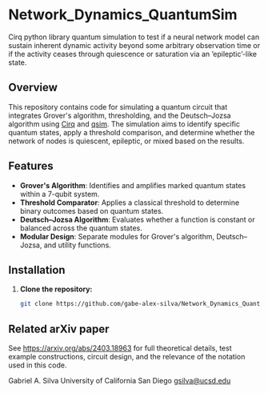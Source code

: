 # Network_Dynamics_QuantumSim
Cirq python library quantum simulation to test if a neural network model can sustain inherent dynamic activity beyond some arbitrary observation time or if the activity ceases through quiescence or saturation via an ’epileptic’-like state. 


## Overview

This repository contains code for simulating a quantum circuit that integrates Grover's algorithm, thresholding, and the Deutsch–Jozsa algorithm using [Cirq](https://quantumai.google/cirq) and [qsim](https://github.com/quantumlib/qsim). The simulation aims to identify specific quantum states, apply a threshold comparison, and determine whether the network of nodes is quiescent, epileptic, or mixed based on the results.

## Features

- **Grover's Algorithm**: Identifies and amplifies marked quantum states within a 7-qubit system.
- **Threshold Comparator**: Applies a classical threshold to determine binary outcomes based on quantum states.
- **Deutsch–Jozsa Algorithm**: Evaluates whether a function is constant or balanced across the quantum states.
- **Modular Design**: Separate modules for Grover's algorithm, Deutsch–Jozsa, and utility functions.

## Installation

1. **Clone the repository:**
   ```bash
   git clone https://github.com/gabe-alex-silva/Network_Dynamics_QuantumSim.git

## Related arXiv paper
See https://arxiv.org/abs/2403.18963 for full theoretical details, test example constructions, circuit design, and the relevance of the notation used in this code. 

Gabriel A. Silva
University of California San Diego
gsilva@ucsd.edu

